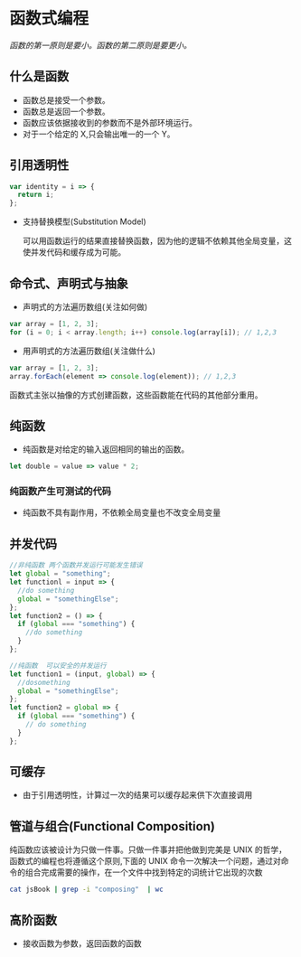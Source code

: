 # 函数式编程

_函数的第一原则是要小。函数的第二原则是要更小。_

## 什么是函数

- 函数总是接受一个参数。
- 函数总是返回一个参数。
- 函数应该依据接收到的参数而不是外部环境运行。
- 对于一个给定的 X,只会输出唯一的一个 Y。

## 引用透明性

```js
var identity = i => {
  return i;
};
```

- 支持替换模型(Substitution Model)

  可以用函数运行的结果直接替换函数，因为他的逻辑不依赖其他全局变量，这使并发代码和缓存成为可能。

## 命令式、声明式与抽象

- 声明式的方法遍历数组(关注如何做)

```js
var array = [1, 2, 3];
for (i = 0; i < array.length; i++) console.log(array[i]); // 1,2,3
```

- 用声明式的方法遍历数组(关注做什么)

```js
var array = [1, 2, 3];
array.forEach(element => console.log(element)); // 1,2,3
```

函数式主张以抽像的方式创建函数，这些函数能在代码的其他部分重用。

## 纯函数

- 纯函数是对给定的输入返回相同的输出的函数。

```js
let double = value => value * 2;
```

### 纯函数产生可测试的代码

- 纯函数不具有副作用，不依赖全局变量也不改变全局变量

## 并发代码

```js
//非纯函数 两个函数并发运行可能发生错误
let global = "something";
let functionl = input => {
  //do something
  global = "somethingElse";
};
let function2 = () => {
  if (global === "something") {
    //do something
  }
};

//纯函数  可以安全的并发运行
let function1 = (input, global) => {
  //dosomething
  global = "somethingElse";
};
let function2 = global => {
  if (global === "something") {
    // do something
  }
};
```

## 可缓存

- 由于引用透明性，计算过一次的结果可以缓存起来供下次直接调用

## 管道与组合(Functional Composition)

纯函数应该被设计为只做一件事。只做一件事并把他做到完美是 UNIX 的哲学，函数式的编程也将遵循这个原则,下面的 UNIX 命令一次解决一个问题，通过对命令的组合完成需要的操作，在一个文件中找到特定的词统计它出现的次数

```bash
cat jsBook | grep -i "composing"  | wc
```

## 高阶函数

- 接收函数为参数，返回函数的函数
